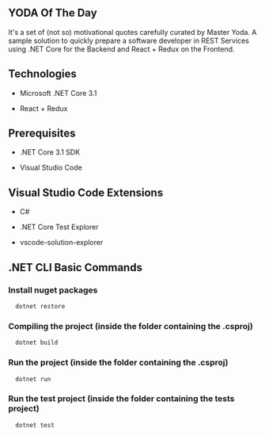 ## YODA Of The Day #

It's a set of (not so) motivational quotes carefully curated by Master Yoda.
A sample solution to quickly prepare a software developer in REST Services using .NET Core for the Backend and React + Redux on the Frontend.

## Technologies
*  Microsoft .NET Core 3.1
  
*  React + Redux
  
## Prerequisites

*  .NET Core 3.1 SDK
  
*  Visual Studio Code
  
## Visual Studio Code Extensions

*  C#
  
*  .NET Core Test Explorer
  
*  vscode-solution-explorer

## .NET CLI Basic Commands

### Install nuget packages
~~~
  dotnet restore
~~~
### Compiling the project (inside the folder containing the .csproj)
~~~
  dotnet build
~~~
### Run the project (inside the folder containing the .csproj)
~~~
  dotnet run 
~~~
### Run the test project (inside the folder containing the tests project)
~~~
  dotnet test
~~~
